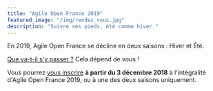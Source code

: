 ```yaml
---
title: "Agile Open France 2019"
featured_image: "/img/rendez_vous.jpg"
description: "Suivre ses pieds, été comme hiver."
---
```


En 2019, Agile Open France se décline en deux saisons : Hiver et Été.

[Que va-t-il s'y passer ?](esprit) Cela dépend de vous !

Vous pourrez [vous inscrire](inscription) **à partir du 3 décembre 2018** à
l'intégralité d'Agile Open France 2019, ou à une des deux saisons uniquement.

